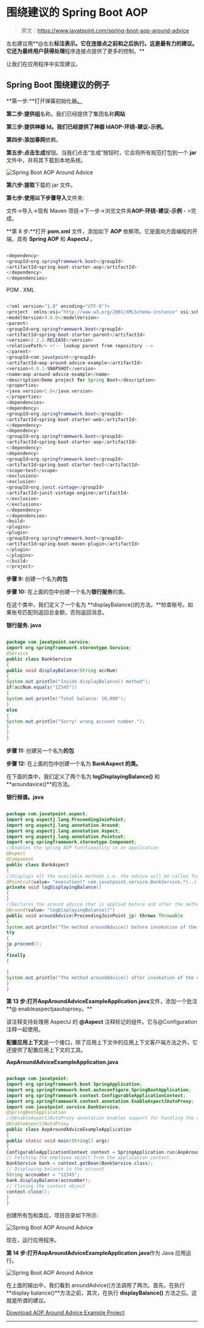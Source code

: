 # 围绕建议的 Spring Boot AOP

> 原文：<https://www.javatpoint.com/spring-boot-aop-around-advice>

左右建议用**@左右**标注表示。它在连接点之前和之后执行。这是最有力的建议。它还为最终用户获得处理**程序连接点提供了更多的控制。**

让我们在应用程序中实现建议。

## Spring Boot 围绕建议的例子

**第一步:**打开弹簧初始化器[。](https://start.spring.io)

**第二步:**提供**组**名称。我们已经提供了集团名称**网站**

**第三步:**提供**神器 Id。**我们已经提供了神器 Id**AOP-环绕-建议-示例。**

**第四步:**添加**春网**依赖。

**第五步:**点击**生成**按钮。当我们点击“生成”按钮时，它会将所有规范打包到一个 **jar** 文件中，并将其下载到本地系统。

![Spring Boot AOP Around Advice](../img/fc3fe37c745086ed92451c369bc85b97.png)

**第六步:提取**下载的 jar 文件。

**第七步:使用以下步骤导入**文件夹:

文件->导入->现有 Maven 项目->下一步->浏览文件夹**AOP-环绕-建议-示例** - >完成。

**第 8 步:**打开 **pom.xml** 文件，添加如下 **AOP** 依赖项。它是面向方面编程的开端，具有 **Spring AOP** 和 **AspectJ** 。

```java

<dependency>
<groupId>org.springframework.boot</groupId>
<artifactId>spring-boot-starter-aop</artifactId>
</dependency>
</dependencies>

```

POM . XML

```java

<?xml version="1.0" encoding="UTF-8"?>
<project  xmlns:xsi="http://www.w3.org/2001/XMLSchema-instance" xsi:schemaLocation="http://maven.apache.org/POM/4.0.0 https://maven.apache.org/xsd/maven-4.0.0.xsd">
<modelVersion>4.0.0</modelVersion>
<parent>
<groupId>org.springframework.boot</groupId>
<artifactId>spring-boot-starter-parent</artifactId>
<version>2.2.2.RELEASE</version>
<relativePath/> <!-- lookup parent from repository -->
</parent>
<groupId>com.javatpoint</groupId>
<artifactId>aop-around-advice-example</artifactId>
<version>0.0.1-SNAPSHOT</version>
<name>aop-around-advice-example</name>
<description>Demo project for Spring Boot</description>
<properties>
<java.version>1.8</java.version>
</properties>
<dependencies>
<dependency>
<groupId>org.springframework.boot</groupId>
<artifactId>spring-boot-starter-web</artifactId>
</dependency>
<dependency>
<groupId>org.springframework.boot</groupId>
<artifactId>spring-boot-starter-aop</artifactId>
</dependency>
<dependency>
<groupId>org.springframework.boot</groupId>
<artifactId>spring-boot-starter-test</artifactId>
<scope>test</scope>
<exclusions>
<exclusion>
<groupId>org.junit.vintage</groupId>
<artifactId>junit-vintage-engine</artifactId>
</exclusion>
</exclusions>
</dependency>
</dependencies>
<build>
<plugins>
<plugin>
<groupId>org.springframework.boot</groupId>
<artifactId>spring-boot-maven-plugin</artifactId>
</plugin>
</plugins>
</build>
</project>

```

**步骤 9:** 创建一个名为**的包**

**步骤 10:** 在上面的包中创建一个名为**银行服务**的类。

在这个类中，我们定义了一个名为 **displayBalance()的方法。**检查账号。如果账号匹配则返回总金额，否则返回消息。

**银行服务. java**

```java

package com.javatpoint.service;
import org.springframework.stereotype.Service;
@Service
public class BankService 
{
public void displayBalance(String accNum) 
{
System.out.println("Inside displayBalance() method");
if(accNum.equals("12345")) 
{
System.out.println("Total balance: 10,000");
}
else 
{
System.out.println("Sorry! wrong account number.");
}
}
}

```

**步骤 11:** 创建另一个名为**的包**

**步骤 12:** 在上面的包中创建一个名为 **BankAspect 的类。**

在下面的类中，我们定义了两个名为 **logDisplayingBalance()** 和**aroundavice()**的方法。

**银行频谱。java**

```java

package com.javatpoint.aspect;
import org.aspectj.lang.ProceedingJoinPoint;
import org.aspectj.lang.annotation.Around;
import org.aspectj.lang.annotation.Aspect;
import org.aspectj.lang.annotation.Pointcut;
import org.springframework.stereotype.Component;
//Enables the spring AOP functionality in an application
@Aspect
@Component
public class BankAspect
{
//Displays all the available methods i.e. the advice will be called for all the methods
@Pointcut(value= "execution(* com.javatpoint.service.BankService.*(..))")
private void logDisplayingBalance() 
{ 
}
//Declares the around advice that is applied before and after the method matching with a pointcut expression
@Around(value= "logDisplayingBalance()")
public void aroundAdvice(ProceedingJoinPoint jp) throws Throwable 
{
System.out.println("The method aroundAdvice() before invokation of the method " + jp.getSignature().getName() + " method");
try 
{
jp.proceed();
} 
finally 
{

}
System.out.println("The method aroundAdvice() after invokation of the method " + jp.getSignature().getName() + " method");
}
}

```

**第 13 步:**打开**AopAroundAdviceExampleApplication.java**文件，添加一个批注**@ enableaspectjaautoproxy。**

该注释支持处理用 AspectJ 的 **@Aspect** 注释标记的组件。它与@Configuration 注释一起使用。

**配置应用上下文**是一个接口，除了应用上下文中的应用上下文客户端方法之外，它还提供了配置应用上下文的工具。

**AopAroundAdviceExampleApplication.java**

```java

package com.javatpoint;
import org.springframework.boot.SpringApplication;
import org.springframework.boot.autoconfigure.SpringBootApplication;
import org.springframework.context.ConfigurableApplicationContext;
import org.springframework.context.annotation.EnableAspectJAutoProxy;
import com.javatpoint.service.BankService;
@SpringBootApplication
//@EnableAspectJAutoProxy annotation enables support for handling the components marked with @Aspect annotation. It is similar to tag in the xml configuration.
@EnableAspectJAutoProxy
public class AopAroundAdviceExampleApplication 
{
public static void main(String[] args) 
{
ConfigurableApplicationContext context = SpringApplication.run(AopAroundAdviceExampleApplication.class, args);
// Fetching the employee object from the application context.
BankService bank = context.getBean(BankService.class);
// Displaying balance in the account
String accnumber = "12345";
bank.displayBalance(accnumber);
// Closing the context object
context.close();
}
}

```

创建所有包和类后，项目目录如下所示:

![Spring Boot AOP Around Advice](../img/22be4167070696b9ddeab3fc7ee8eca4.png)

现在，运行应用程序。

**第 14 步:**打开**AopAroundAdviceExampleApplication.java**作为 Java 应用运行。

![Spring Boot AOP Around Advice](../img/5a8d7df742034af0554eb55eaee9e21a.png)

在上面的输出中，我们看到 aroundAdvice()方法调用了两次。首先，在执行**display balance()**方法之前，其次，在执行 **displayBalance()** 方法之后。这就是所谓的建议。

[Download AOP Around Advice Example Project](https://static.javatpoint.com/springboot/download/aop-around-advice-example.zip)

* * *